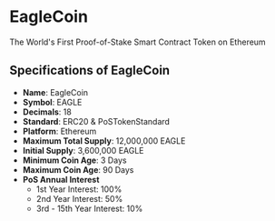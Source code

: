 # EagleCoin
The World's First Proof-of-Stake Smart Contract Token on Ethereum

## Specifications of EagleCoin
* **Name**: EagleCoin
* **Symbol**: EAGLE
* **Decimals**: 18
* **Standard**: ERC20 & PoSTokenStandard
* **Platform**: Ethereum
* **Maximum Total Supply**: 12,000,000 EAGLE
* **Initial Supply**: 3,600,000 EAGLE
* **Minimum Coin Age**: 3 Days
* **Maximum Coin Age**: 90 Days
* **PoS Annual Interest**
  + 1st Year Interest: 100%
  + 2nd Year Interest: 50%
  + 3rd - 15th Year Interest: 10%

